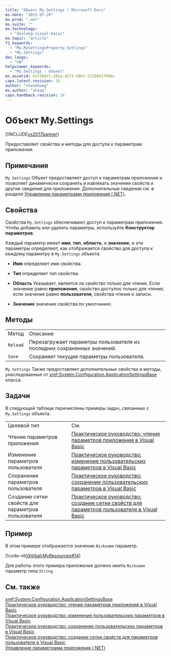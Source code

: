```yaml
---
title: "Объект My.Settings | Microsoft Docs"
ms.date: "2015-07-20"
ms.prod: ".net"
ms.suite: ""
ms.technology: 
  - "devlang-visual-basic"
ms.topic: "article"
f1_keywords: 
  - "My.MySettingsProperty.Settings"
  - "My.Settings"
dev_langs: 
  - "VB"
helpviewer_keywords: 
  - "My.Settings - объект"
ms.assetid: 41f30dc1-202a-4273-b9b7-5728941f996c
caps.latest.revision: 16
author: "stevehoag"
ms.author: "shoag"
caps.handback.revision: 16
---
```

# Объект My.Settings
[!INCLUDE[vs2017banner](../../../visual-basic/includes/vs2017banner.md)]

Предоставляет свойства и методы для доступа к параметрам приложения.  
  
## <a name="remarks"></a>Примечания  
  `My.Settings` Объект предоставляет доступ к параметрам приложения и позволяет динамически сохранять и извлекать значения свойств и другие сведения для приложения. Дополнительные сведения см. в разделе [Управление параметрами приложения (.NET)](/visual-studio/ide/managing-application-settings-dotnet).  
  
## <a name="properties"></a>Свойства  
 Свойства `My.Settings` обеспечивают доступ к параметрам приложения. Чтобы добавить или удалить параметры, используйте **Конструктор параметров**.  
  
 Каждый параметр имеет **имя**, **тип**, **область**, и **значение**, и эти параметры определяют, как отображается свойство для доступа к каждому параметру в `My.Settings` объекта:  
  
-   **Имя** определяет имя свойства.  
  
-   **Тип** определяет тип свойства.  
  
-   **Область** Указывает, является ли свойство только для чтения. Если значение равно **приложения**, свойство доступно только для чтения; если значение равно **пользователя**, свойства чтения и записи.  
  
-   **Значение** значение свойства по умолчанию.  
  
## <a name="methods"></a>Методы  
  
|||  
|-|-|  
|Метод|Описание|  
|`Reload`|Перезагружает параметры пользователя из последних сохраненных значений.|  
|`Save`|Сохраняет текущие параметры пользователя.|  
  
  `My.Settings` Также предоставляет дополнительные свойства и методы, унаследованные от <xref:System.Configuration.ApplicationSettingsBase> класса.  
  
## <a name="tasks"></a>Задачи  
 В следующей таблице перечислены примеры задач, связанных с `My.Settings` объекта.  
  
|||  
|-|-|  
|Целевой тип|См.|  
|Чтение параметров приложения|[Практическое руководство: чтение параметров приложения в Visual Basic](../../../visual-basic/developing-apps/programming/app-settings/how-to-read-application-settings.md)|  
|Изменение параметров пользователя|[Практическое руководство: изменение пользовательских параметров в Visual Basic](../../../visual-basic/developing-apps/programming/app-settings/how-to-change-user-settings.md)|  
|Сохранение параметров пользователя|[Практическое руководство: сохранение пользовательских параметров в Visual Basic](../../../visual-basic/developing-apps/programming/app-settings/how-to-persist-user-settings.md)|  
|Создание сетки свойств для параметров пользователя|[Практическое руководство: создание сетки свойств для параметров пользователя в Visual Basic](../../../visual-basic/developing-apps/programming/app-settings/how-to-create-property-grids-for-user-settings.md)|  
  
## <a name="example"></a>Пример  
 В этом примере отображается значение `Nickname` параметр.  
  
 [!code-vb[VbVbalrMyResources#14](../../../visual-basic/developing-apps/programming/app-settings/codesnippet/VisualBasic/my-settings-object_1.vb)]  
  
 Для работы этого примера приложение должно иметь `Nickname` параметр типа `String`.  
  
## <a name="see-also"></a>См. также  
 <xref:System.Configuration.ApplicationSettingsBase>   
 [Практическое руководство: чтение параметров приложения в Visual Basic](../../../visual-basic/developing-apps/programming/app-settings/how-to-read-application-settings.md)   
 [Практическое руководство: изменение пользовательских параметров в Visual Basic](../../../visual-basic/developing-apps/programming/app-settings/how-to-change-user-settings.md)   
 [Практическое руководство: сохранение пользовательских параметров в Visual Basic](../../../visual-basic/developing-apps/programming/app-settings/how-to-persist-user-settings.md)   
 [Практическое руководство: создание сетки свойств для параметров пользователя в Visual Basic](../../../visual-basic/developing-apps/programming/app-settings/how-to-create-property-grids-for-user-settings.md)   
 [Управление параметрами приложения (.NET)](/visual-studio/ide/managing-application-settings-dotnet)